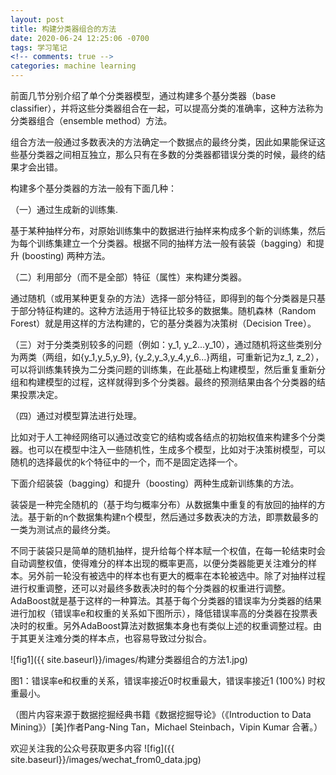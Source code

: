 ```yaml
---
layout: post
title: 构建分类器组合的方法
date: 2020-06-24 12:25:06 -0700
tags: 学习笔记
<!-- comments: true -->
categories: machine learning
---
```


前面几节分别介绍了单个分类器模型，通过构建多个基分类器（base classifier），并将这些分类器组合在一起，可以提高分类的准确率，这种方法称为分类器组合（ensemble method）方法。

组合方法一般通过多数表决的方法确定一个数据点的最终分类，因此如果能保证这些基分类器之间相互独立，那么只有在多数的分类器都错误分类的时候，最终的结果才会出错。

构建多个基分类器的方法一般有下面几种：

（一）通过生成新的训练集.

基于某种抽样分布，对原始训练集中的数据进行抽样来构成多个新的训练集，然后为每个训练集建立一个分类器。根据不同的抽样方法一般有装袋（bagging）和提升 (boosting) 两种方法。

（二）利用部分（而不是全部）特征（属性）来构建分类器。

通过随机（或用某种更复杂的方法）选择一部分特征，即得到的每个分类器是只基于部分特征构建的。这种方法适用于特征比较多的数据集。随机森林（Random Forest）就是用这样的方法构建的，它的基分类器为决策树（Decision Tree）。

（三）对于分类类别较多的问题（例如：y_1, y_2...y_10），通过随机将这些类别分为两类（两组，如{y_1,y_5,y_9}, {y_2,y_3,y_4,y_6...}两组，可重新记为z_1, z_2），可以将训练集转换为二分类问题的训练集，在此基础上构建模型，然后重复重新分组和构建模型的过程，这样就得到多个分类器。最终的预测结果由各个分类器的结果投票决定。

（四）通过对模型算法进行处理。

比如对于人工神经网络可以通过改变它的结构或各结点的初始权值来构建多个分类器。也可以在模型中注入一些随机性，生成多个模型，比如对于决策树模型，可以随机的选择最优的k个特征中的一个，而不是固定选择一个。

下面介绍装袋（bagging）和提升（boosting）两种生成新训练集的方法。

装袋是一种完全随机的（基于均匀概率分布）从数据集中重复的有放回的抽样的方法。基于新的n个数据集构建n个模型，然后通过多数表决的方法，即票数最多的一类为测试点的最终分类。

不同于装袋只是简单的随机抽样，提升给每个样本赋一个权值，在每一轮结束时会自动调整权值，使得难分的样本出现的概率更高，以便分类器能更关注难分的样本。另外前一轮没有被选中的样本也有更大的概率在本轮被选中。除了对抽样过程进行权重调整，还可以对最终多数表决时的每个分类器的权重进行调整。AdaBoost就是基于这样的一种算法。其基于每个分类器的错误率为分类器的结果进行加权（错误率e和权重的关系如下图所示），降低错误率高的分类器在投票表决时的权重。另外AdaBoost算法对数据集本身也有类似上述的权重调整过程。由于其更关注难分类的样本点，也容易导致过分拟合。

![fig1]({{ site.baseurl}}/images/构建分类器组合的方法1.jpg)

图1：错误率e和权重的关系，错误率接近0时权重最大，错误率接近1 (100%) 时权重最小。

（图片内容来源于数据挖掘经典书籍《数据挖掘导论》（《Introduction to Data Mining》）[美]作者Pang-Ning Tan，Michael Steinbach，Vipin Kumar 合著。）

欢迎关注我的公众号获取更多内容
![fig]({{ site.baseurl}}/images/wechat_from0_data.jpg)